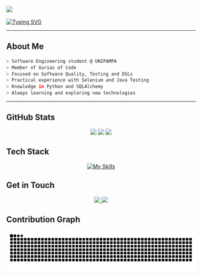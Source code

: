 <img src="https://capsule-render.vercel.app/api?type=rect&height=120&text=0101010101010101&fontSize=30&color=000000&fontColor=3CB371&animation=twinkling&desc=0101010101010101&descSize=30&descAlignY=75" />

[![Typing SVG](https://readme-typing-svg.herokuapp.com?font=Fira+Code&pause=1000&color=3CB371&width=500&lines=Hi,+I+am+Ana)](https://git.io/typing-svg) 

---
## About Me  

```bash
> Software Engineering student @ UNIPAMPA
> Member of Gurias of Code
> Focused on Software Quality, Testing and DSLs
> Practical experience with Selenium and Java Testing
> Knowledge in Python and SQLAlchemy
> Always learning and exploring new technologies
```
---


## GitHub Stats

<div align="center">
  <img height="130em" src="https://github-readme-stats.vercel.app/api?username=apoltronieri&show_icons=true&bg_color=000000&title_color=3CB371&text_color=FFFFFF&icon_color=3CB371&border_color=4682B4&hide_border=false"/>
  <img height="130em" src="https://streak-stats.demolab.com?user=apoltronieri&background=000000&ring=3CB371&fire=3CB371&currStreakLabel=4682B4&sideNums=FFFFFF&currStreakNum=3CB371&sideLabels=3CB371&dates=8B8B8B&hide_border=false"/>
  <img height="130em" src="https://github-readme-stats.vercel.app/api/top-langs/?username=apoltronieri&layout=compact&bg_color=000000&title_color=3CB371&text_color=FFFFFF&icon_color=3CB371&border_color=4682B4&hide_border=false"/>
</div>

## Tech Stack  

<div align="center">
  
[![My Skills](https://skillicons.dev/icons?i=java,spring,python,selenium,mysql,postgres,docker,git,github,sqlite)](https://skillicons.dev)

</div>

## Get in Touch  

<div align="center">

  <a href="mailto:poltronierianacarolina@gmail.com">
    <img src="https://img.shields.io/badge/Outlook-3CB371?style=for-the-badge&logo=microsoft-outlook&logoColor=white" />
  </a>
  
  <a href="https://www.linkedin.com/in/ana-carolina-poltronieri-rodrigues-033243360">
    <img src="https://img.shields.io/badge/LinkedIn-4682B4?style=for-the-badge&logo=linkedin&logoColor=white" />
  </a>

</div>

##  Contribution Graph  

<picture align="center">
  <source media="(prefers-color-scheme: dark)" srcset="https://raw.githubusercontent.com/apoltronieri/apoltronieri/output/github-contribution-grid-snake-dark.svg">
  <source media="(prefers-color-scheme: light)" srcset="https://raw.githubusercontent.com/apoltronieri/apoltronieri/output/github-contribution-grid-snake.svg">
  <img align="center" alt="github contribution grid snake animation" src="https://raw.githubusercontent.com/apoltronieri/apoltronieri/output/github-contribution-grid-snake.svg">
</picture>
